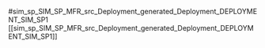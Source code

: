 #sim_sp_SIM_SP_MFR_src_Deployment_generated_Deployment_DEPLOYMENT_SIM_SP1
[[sim_sp_SIM_SP_MFR_src_Deployment_generated_Deployment_DEPLOYMENT_SIM_SP1]]

